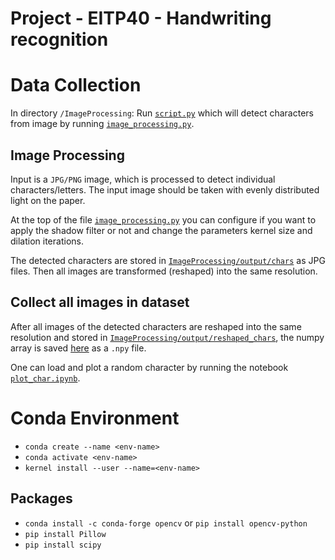 # Project - EITP40 - Handwriting recognition

# Data Collection

In directory `/ImageProcessing`: Run [`script.py`](/ImageProcessing/script.py) which will detect characters from image by running [`image_processing.py`](/ImageProcessing/image_processing.py).

## Image Processing

Input is a `JPG/PNG` image, which is processed to detect individual characters/letters. The input image should be taken with evenly distributed light on the paper.

At the top of the file [`image_processing.py`](/ImageProcessing/image_processing.py) you can configure if you want to apply the shadow filter or not and change the parameters kernel size and dilation iterations.

The detected characters are stored in [`ImageProcessing/output/chars`](/ImageProcessing/output/) as JPG files. Then all images are transformed (reshaped) into the same resolution.

## Collect all images in dataset

After all images of the detected characters are reshaped into the same resolution and stored in [`ImageProcessing/output/reshaped_chars`](/ImageProcessing/output/reshaped_chars/), the numpy array is saved [here](/data/) as a `.npy` file.

One can load and plot a random character by running the notebook [`plot_char.ipynb`](/ImageProcessing/plot_char.ipynb).

# Conda Environment

- `conda create --name <env-name>`
- `conda activate <env-name>`
- `kernel install --user --name=<env-name>`

## Packages

- `conda install -c conda-forge opencv` or `pip install opencv-python`
- `pip install Pillow`
- `pip install scipy`
